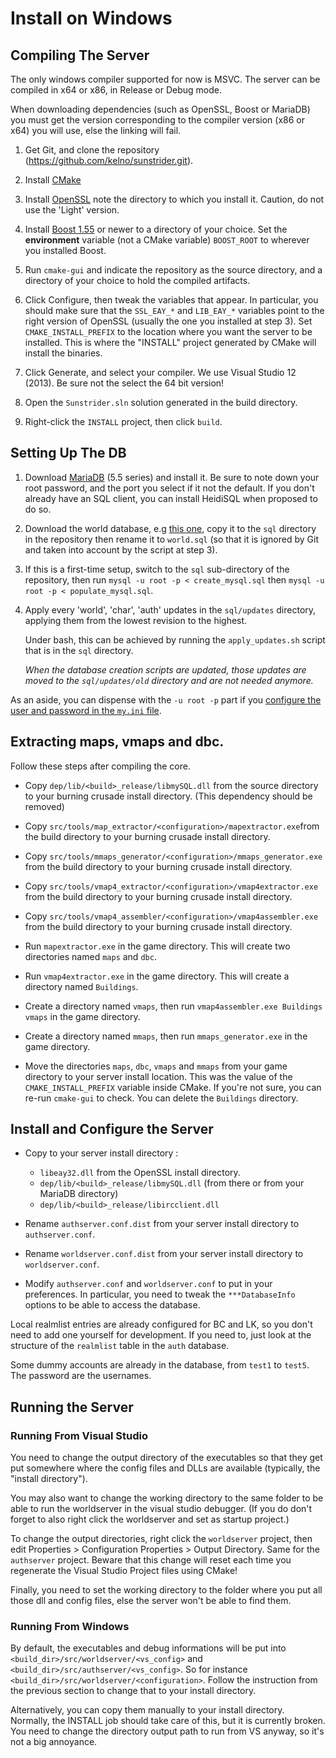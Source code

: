 <!----------------------------------------------------------------------------->
# Install on Windows

## Compiling The Server

The only windows compiler supported for now is MSVC. The server can be compiled
in x64 or x86, in Release or Debug mode.

When downloading dependencies (such as OpenSSL, Boost or MariaDB) you must get the
version corresponding to the compiler version (x86 or x64) you will use, else
the linking will fail.

1. Get Git, and clone the repository
   (https://github.com/kelno/sunstrider.git).

2. Install [CMake][cmake]

3. Install [OpenSSL][openssl] note the directory to which you
   install it. Caution, do not use the 'Light' version.

4. Install [Boost 1.55][boost] or newer to a directory of your choice. Set the
   **environment** variable (not a CMake variable) `BOOST_ROOT` to wherever you
   installed Boost.

5. Run `cmake-gui` and indicate the repository as the source directory, and a
   directory of your choice to hold the compiled artifacts.

6. Click Configure, then tweak the variables that appear. In particular, you
   should make sure that the `SSL_EAY_*` and `LIB_EAY_*` variables point to the
   right version of OpenSSL (usually the one you installed at step 3). Set
   `CMAKE_INSTALL_PREFIX` to the location where you want the server to be
   installed. This is where the "INSTALL" project generated by CMake will
   install the binaries.

7. Click Generate, and select your compiler. We use Visual Studio 12 (2013). Be
   sure not the select the 64 bit version!

8. Open the `Sunstrider.sln` solution generated in the build directory.

9. Right-click the `INSTALL` project, then click `build`.

[cmake]:
http://www.cmake.org/cmake/resources/software.html

[openssl]:
http://slproweb.com/products/Win32OpenSSL.html

[boost]:
http://sourceforge.net/projects/boost/files/boost-binaries/1.55.0/

<!----------------------------------------------------------------------------->
## Setting Up The DB

1. Download [MariaDB][maria_db] (5.5 series) and install it. Be sure to note
   down your root password, and the port you select if it not the default. If
   you don't already have an SQL client, you can install HeidiSQL when proposed
   to do so.

2. Download the world database, e.g [this one][world_db], copy it to the `sql`
   directory in the repository then rename it to `world.sql` (so that it is ignored
   by Git and taken into account by the script at step 3).

3. If this is a first-time setup, switch to the `sql` sub-directory of the
   repository, then run `mysql -u root -p < create_mysql.sql` then `mysql -u
   root -p < populate_mysql.sql`.

4. Apply every 'world', 'char', 'auth' updates in the `sql/updates` directory,
   applying them from the lowest revision to the highest.

   Under bash, this can be achieved by running the `apply_updates.sh` script
   that is in the `sql` directory.

   *When the database creation scripts are updated, those updates are moved to
   the `sql/updates/old` directory and are not needed anymore.*

As an aside, you can dispense with the `-u root -p` part if you [configure the
user and password in the `my.ini` file][my_ini].

[maria_db]:
https://downloads.mariadb.org/

[world_db]:
http://www.sunstrider.cf/files/world_2015_04_08_r6592.sql.bz2

[my_ini]:
http://www.avajava.com/tutorials/lessons/how-do-i-log-on-to-mysql-automatically.html

<!----------------------------------------------------------------------------->
## Extracting maps, vmaps and dbc.

Follow these steps after compiling the core.

- Copy `dep/lib/<build>_release/libmySQL.dll` from the source directory to your 
  burning crusade install directory. (This dependency should be removed)

- Copy `src/tools/map_extractor/<configuration>/mapextractor.exe`from the build
  directory to your burning crusade install directory.

- Copy `src/tools/mmaps_generator/<configuration>/mmaps_generator.exe` from the build
  directory to your burning crusade install directory.

- Copy `src/tools/vmap4_extractor/<configuration>/vmap4extractor.exe` from the build
  directory to your burning crusade install directory.

- Copy `src/tools/vmap4_assembler/<configuration>/vmap4assembler.exe` from the build
  directory to your burning crusade install directory.

- Run `mapextractor.exe` in the game directory. This will create two directories
  named `maps` and `dbc`.

- Run `vmap4extractor.exe` in the game directory. This will create a directory
  named `Buildings`.

- Create a directory named `vmaps`, then run `vmap4assembler.exe Buildings
  vmaps` in the game directory.

- Create a directory named `mmaps`, then run `mmaps_generator.exe` in the game
  directory.

- Move the directories `maps`, `dbc`, `vmaps` and `mmaps` from your game
  directory to your server install location. This was the value of the
  `CMAKE_INSTALL_PREFIX` variable inside CMake. If you're not sure, you can
  re-run `cmake-gui` to check. You can delete the `Buildings` directory.

<!----------------------------------------------------------------------------->
## Install and Configure the Server

- Copy to your server install directory :

	- `libeay32.dll` from the OpenSSL install directory.
	- `dep/lib/<build>_release/libmySQL.dll` (from there or from your MariaDB
      directory)
	- `dep/lib/<build>_release/libircclient.dll`

<!-- comment for spacing -->

- Rename `authserver.conf.dist` from your server install directory to
  `authserver.conf`.

- Rename `worldserver.conf.dist` from your server install directory to
  `worldserver.conf`.

- Modify `authserver.conf` and `worldserver.conf` to put in your preferences. In
  particular, you need to tweak the `***DatabaseInfo` options to be able to
  access the database.

Local realmlist entries are already configured for BC and LK, so you don't need
to add one yourself for development. If you need to, just look at the structure
of the `realmlist` table in the `auth` database.

Some dummy accounts are already in the database, from `test1` to `test5`. The
password are the usernames.

<!----------------------------------------------------------------------------->
## Running the Server

### Running From Visual Studio

You need to change the output directory of the executables so that they get put
somewhere where the config files and DLLs are available (typically, the "install
directory").

You may also want to change the working directory to the same folder to be able
to run the worldserver in the visual studio debugger. (If you do don't forget to
also right click the worldserver and set as startup project.)

To change the output directories, right click the `worldserver` project, then
edit Properties > Configuration Properties > Output Directory. Same for the
`authserver` project. Beware that this change will reset each time you
regenerate the Visual Studio Project files using CMake!

Finally, you need to set the working directory to the folder where you put all
those dll and config files, else the server won't be able to find them.

### Running From Windows

By default, the executables and debug informations will be put into
`<build_dir>/src/worldserver/<vs_config>` and
`<build_dir>/src/authserver/<vs_config>`. So for instance
`<build_dir>/src/worldserver/<configuration>`. Follow the instruction from the
previous section to change that to your install directory.

Alternatively, you can copy them manually to your install directory. Normally,
the INSTALL job should take care of this, but it is currently broken. You need
to change the directory output path to run from VS anyway, so it's not a big
annoyance.
